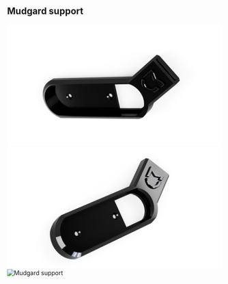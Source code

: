 ## Mudgard support

![Mudgard support](../../images/mudgardsupport/00.png)
![Mudgard support](../../images/mudgardsupport/01.png)
![Mudgard support](../../images/mudgardsupport/03.png)
